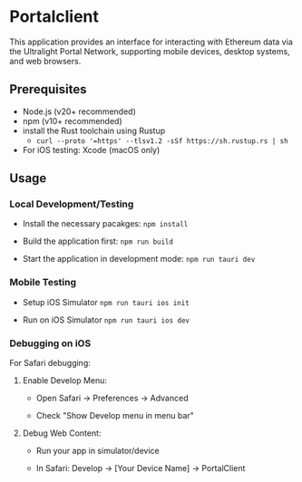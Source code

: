 # Portalclient

This application provides an interface for interacting with Ethereum data via the Ultralight Portal Network, supporting mobile devices, desktop systems, and web browsers.

## Prerequisites

- Node.js (v20+ recommended)
- npm (v10+ recommended)
- install the Rust toolchain using Rustup 
  - `curl --proto '=https' --tlsv1.2 -sSf https://sh.rustup.rs | sh`
- For iOS testing: Xcode (macOS only)

## Usage

### Local Development/Testing

 - Install the necessary pacakges:
`npm install`

 - Build the application first:
`npm run build`

 - Start the application in development mode:
`npm run tauri dev`

### Mobile Testing

 - Setup iOS Simulator `npm run tauri ios init`

 - Run on iOS Simulator `npm run tauri ios dev`

### Debugging on iOS
For Safari debugging:

1. Enable Develop Menu:
    - Open Safari → Preferences → Advanced

    - Check "Show Develop menu in menu bar"

2. Debug Web Content:

    - Run your app in simulator/device

    - In Safari: Develop → [Your Device Name] → PortalClient